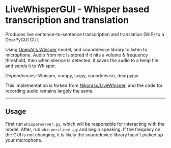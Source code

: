 # LiveWhisperGUI - Whisper based transcription and translation

Produces live sentence-to-sentence transcription and translation (WIP) to a DearPyGUI GUI.

Using [OpenAI's Whisper](https://github.com/openai/whisper) model, and sounddevice library to listen to microphone.
Audio from mic is stored if it hits a volume & frequency threshold, then when silence is detected, it saves the audio to a temp file and sends it to Whisper.

*Dependencies:* Whisper, numpy, scipy, sounddevice, dearpygui

This implementation is forked from [Nikorasu/LiveWhisper](https://github.com/Nikorasu/LiveWhisper), and the code for recording audio remains largely the same.

---

## Usage
First run `whisperserver.py`, which will be responsible for interacting with the model.
After, run `whisperclient.py` and begin speaking. If the frequecy on the GUI is not changing, it is likely the sounddevice library hasn't picked up your microphone.

